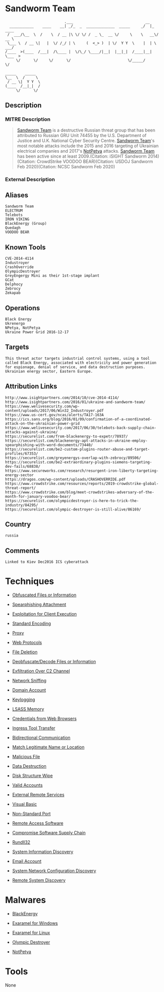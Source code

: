 
# Sandworm Team

```
                           .___                                 __          
  ___________    ____    __| _/_  _  _____________  _____     _/  |_  ____  
 /  ___/\__  \  /    \  / __ |\ \/ \/ /  _ \_  __ \/     \    \   __\/ __ \ 
 \___ \  / __ \|   |  \/ /_/ | \     (  <_> )  | \/  Y Y  \    |  | \  ___/ 
/____  >(____  /___|  /\____ |  \/\_/ \____/|__|  |__|_|  /____|__|  \___  >
     \/      \/     \/      \/                          \/_____/         \/ 
                
_____    _____  
\__  \  /     \ 
 / __ \|  Y Y  \
(____  /__|_|  /
     \/      \/ 

```

## Description

### MITRE Description

> [Sandworm Team](https://attack.mitre.org/groups/G0034) is a destructive Russian threat group that has been attributed to Russian GRU Unit 74455 by the U.S. Department of Justice and U.K. National Cyber Security Centre. [Sandworm Team](https://attack.mitre.org/groups/G0034)'s most notable attacks include the 2015 and 2016 targeting of Ukrainian electrical companies and 2017's [NotPetya](https://attack.mitre.org/software/S0368) attacks. [Sandworm Team](https://attack.mitre.org/groups/G0034) has been active since at least 2009.(Citation: iSIGHT Sandworm 2014)(Citation: CrowdStrike VOODOO BEAR)(Citation: USDOJ Sandworm Feb 2020)(Citation: NCSC Sandworm Feb 2020)

### External Description

> 

## Aliases

```
Sandworm Team
ELECTRUM
Telebots
IRON VIKING
BlackEnergy (Group)
Quedagh
VOODOO BEAR
```

## Known Tools

```
CVE-2014-4114
Industroyer
CrashOverride
OlympicDestroyer
GreyEngergy Mini as their 1st-stage implant
GCat
Delphocy
Zebrocy
Zekapab
```

## Operations

```
Black Energy
Ukrenergo
NPetya, NotPetya
Ukraine Power Grid 2016-12-17
```

## Targets

```
This threat actor targets industrial control systems, using a tool called Black Energy, associated with electricity and power generation for espionage, denial of service, and data destruction purposes. Ukrainian energy sector, Eastern Europe. 
```

## Attribution Links

```
http://www.isightpartners.com/2014/10/cve-2014-4114/
http://www.isightpartners.com/2016/01/ukraine-and-sandworm-team/
https://www.welivesecurity.com/wp-content/uploads/2017/06/Win32_Industroyer.pdf
https://www.us-cert.gov/ncas/alerts/TA17-163A
https://ics.sans.org/blog/2016/01/09/confirmation-of-a-coordinated-attack-on-the-ukrainian-power-grid
https://www.welivesecurity.com/2017/06/30/telebots-back-supply-chain-attacks-against-ukraine/
https://securelist.com/from-blackenergy-to-expetr/78937/
https://securelist.com/blackenergy-apt-attacks-in-ukraine-employ-spearphishing-with-word-documents/73440/
https://securelist.com/be2-custom-plugins-router-abuse-and-target-profiles/67353/
https://securelist.com/greyenergys-overlap-with-zebrocy/89506/
https://securelist.com/be2-extraordinary-plugins-siemens-targeting-dev-fails/68838/
https://www.secureworks.com/research/resurgent-iron-liberty-targeting-energy-sector
https://dragos.com/wp-content/uploads/CRASHOVERRIDE.pdf
https://www.crowdstrike.com/resources/reports/2019-crowdstrike-global-threat-report/
https://www.crowdstrike.com/blog/meet-crowdstrikes-adversary-of-the-month-for-january-voodoo-bear/
https://securelist.com/olympicdestroyer-is-here-to-trick-the-industry/84295/
https://securelist.com/olympic-destroyer-is-still-alive/86169/
```

## Country

```
russia
```

## Comments

```
Linked to Kiev Dec2016 ICS cyberattack
```

# Techniques


* [Obfuscated Files or Information](../techniques/Obfuscated-Files-or-Information.md)

* [Spearphishing Attachment](../techniques/Spearphishing-Attachment.md)
    
* [Exploitation for Client Execution](../techniques/Exploitation-for-Client-Execution.md)
    
* [Standard Encoding](../techniques/Standard-Encoding.md)
    
* [Proxy](../techniques/Proxy.md)
    
* [Web Protocols](../techniques/Web-Protocols.md)
    
* [File Deletion](../techniques/File-Deletion.md)
    
* [Deobfuscate/Decode Files or Information](../techniques/Deobfuscate-Decode-Files-or-Information.md)
    
* [Exfiltration Over C2 Channel](../techniques/Exfiltration-Over-C2-Channel.md)
    
* [Network Sniffing](../techniques/Network-Sniffing.md)
    
* [Domain Account](../techniques/Domain-Account.md)
    
* [Keylogging](../techniques/Keylogging.md)
    
* [LSASS Memory](../techniques/LSASS-Memory.md)
    
* [Credentials from Web Browsers](../techniques/Credentials-from-Web-Browsers.md)
    
* [Ingress Tool Transfer](../techniques/Ingress-Tool-Transfer.md)
    
* [Bidirectional Communication](../techniques/Bidirectional-Communication.md)
    
* [Match Legitimate Name or Location](../techniques/Match-Legitimate-Name-or-Location.md)
    
* [Malicious File](../techniques/Malicious-File.md)
    
* [Data Destruction](../techniques/Data-Destruction.md)
    
* [Disk Structure Wipe](../techniques/Disk-Structure-Wipe.md)
    
* [Valid Accounts](../techniques/Valid-Accounts.md)
    
* [External Remote Services](../techniques/External-Remote-Services.md)
    
* [Visual Basic](../techniques/Visual-Basic.md)
    
* [Non-Standard Port](../techniques/Non-Standard-Port.md)
    
* [Remote Access Software](../techniques/Remote-Access-Software.md)
    
* [Compromise Software Supply Chain](../techniques/Compromise-Software-Supply-Chain.md)
    
* [Rundll32](../techniques/Rundll32.md)
    
* [System Information Discovery](../techniques/System-Information-Discovery.md)
    
* [Email Account](../techniques/Email-Account.md)
    
* [System Network Configuration Discovery](../techniques/System-Network-Configuration-Discovery.md)
    
* [Remote System Discovery](../techniques/Remote-System-Discovery.md)
    

# Malwares


* [BlackEnergy](../malwares/BlackEnergy.md)

* [Exaramel for Windows](../malwares/Exaramel-for-Windows.md)
    
* [Exaramel for Linux](../malwares/Exaramel-for-Linux.md)
    
* [Olympic Destroyer](../malwares/Olympic-Destroyer.md)
    
* [NotPetya](../malwares/NotPetya.md)
    

# Tools

None
